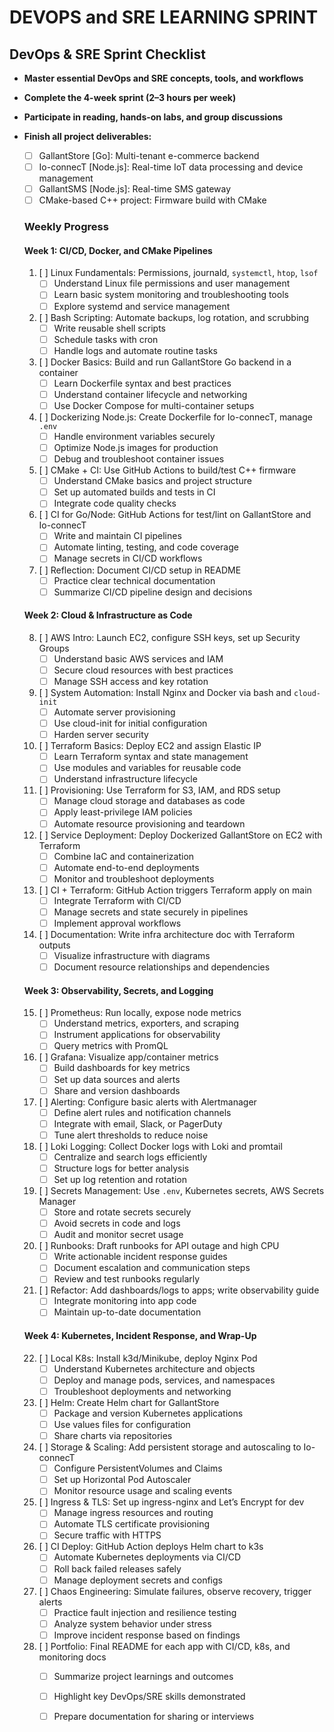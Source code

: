 # DEVOPS and SRE LEARNING SPRINT
## DevOps & SRE Sprint Checklist

- **Master essential DevOps and SRE concepts, tools, and workflows**
- **Complete the 4-week sprint (2–3 hours per week)**
- **Participate in reading, hands-on labs, and group discussions**
- **Finish all project deliverables:**
    - [ ] GallantStore [Go]: Multi-tenant e-commerce backend
    - [ ] Io-connecT [Node.js]: Real-time IoT data processing and device management
    - [ ] GallantSMS [Node.js]: Real-time SMS gateway
    - [ ] CMake-based C++ project: Firmware build with CMake

    ### **Weekly Progress**

    #### Week 1: CI/CD, Docker, and CMake Pipelines
    1. [ ] Linux Fundamentals: Permissions, journald, `systemctl`, `htop`, `lsof`
        - [ ] Understand Linux file permissions and user management
        - [ ] Learn basic system monitoring and troubleshooting tools
        - [ ] Explore systemd and service management
    2. [ ] Bash Scripting: Automate backups, log rotation, and scrubbing
        - [ ] Write reusable shell scripts
        - [ ] Schedule tasks with cron
        - [ ] Handle logs and automate routine tasks
    3. [ ] Docker Basics: Build and run GallantStore Go backend in a container
        - [ ] Learn Dockerfile syntax and best practices
        - [ ] Understand container lifecycle and networking
        - [ ] Use Docker Compose for multi-container setups
    4. [ ] Dockerizing Node.js: Create Dockerfile for Io-connecT, manage `.env`
        - [ ] Handle environment variables securely
        - [ ] Optimize Node.js images for production
        - [ ] Debug and troubleshoot container issues
    5. [ ] CMake + CI: Use GitHub Actions to build/test C++ firmware
        - [ ] Understand CMake basics and project structure
        - [ ] Set up automated builds and tests in CI
        - [ ] Integrate code quality checks
    6. [ ] CI for Go/Node: GitHub Actions for test/lint on GallantStore and Io-connecT
        - [ ] Write and maintain CI pipelines
        - [ ] Automate linting, testing, and code coverage
        - [ ] Manage secrets in CI/CD workflows
    7. [ ] Reflection: Document CI/CD setup in README
        - [ ] Practice clear technical documentation
        - [ ] Summarize CI/CD pipeline design and decisions

    #### Week 2: Cloud & Infrastructure as Code
    8. [ ] AWS Intro: Launch EC2, configure SSH keys, set up Security Groups
        - [ ] Understand basic AWS services and IAM
        - [ ] Secure cloud resources with best practices
        - [ ] Manage SSH access and key rotation
    9. [ ] System Automation: Install Nginx and Docker via bash and `cloud-init`
        - [ ] Automate server provisioning
        - [ ] Use cloud-init for initial configuration
        - [ ] Harden server security
    10. [ ] Terraform Basics: Deploy EC2 and assign Elastic IP
        - [ ] Learn Terraform syntax and state management
        - [ ] Use modules and variables for reusable code
        - [ ] Understand infrastructure lifecycle
    11. [ ] Provisioning: Use Terraform for S3, IAM, and RDS setup
        - [ ] Manage cloud storage and databases as code
        - [ ] Apply least-privilege IAM policies
        - [ ] Automate resource provisioning and teardown
    12. [ ] Service Deployment: Deploy Dockerized GallantStore on EC2 with Terraform
        - [ ] Combine IaC and containerization
        - [ ] Automate end-to-end deployments
        - [ ] Monitor and troubleshoot deployments
    13. [ ] CI + Terraform: GitHub Action triggers Terraform apply on main
        - [ ] Integrate Terraform with CI/CD
        - [ ] Manage secrets and state securely in pipelines
        - [ ] Implement approval workflows
    14. [ ] Documentation: Write infra architecture doc with Terraform outputs
        - [ ] Visualize infrastructure with diagrams
        - [ ] Document resource relationships and dependencies

    #### Week 3: Observability, Secrets, and Logging
    15. [ ] Prometheus: Run locally, expose node metrics
        - [ ] Understand metrics, exporters, and scraping
        - [ ] Instrument applications for observability
        - [ ] Query metrics with PromQL
    16. [ ] Grafana: Visualize app/container metrics
        - [ ] Build dashboards for key metrics
        - [ ] Set up data sources and alerts
        - [ ] Share and version dashboards
    17. [ ] Alerting: Configure basic alerts with Alertmanager
        - [ ] Define alert rules and notification channels
        - [ ] Integrate with email, Slack, or PagerDuty
        - [ ] Tune alert thresholds to reduce noise
    18. [ ] Loki Logging: Collect Docker logs with Loki and promtail
        - [ ] Centralize and search logs efficiently
        - [ ] Structure logs for better analysis
        - [ ] Set up log retention and rotation
    19. [ ] Secrets Management: Use `.env`, Kubernetes secrets, AWS Secrets Manager
        - [ ] Store and rotate secrets securely
        - [ ] Avoid secrets in code and logs
        - [ ] Audit and monitor secret usage
    20. [ ] Runbooks: Draft runbooks for API outage and high CPU
        - [ ] Write actionable incident response guides
        - [ ] Document escalation and communication steps
        - [ ] Review and test runbooks regularly
    21. [ ] Refactor: Add dashboards/logs to apps; write observability guide
        - [ ] Integrate monitoring into app code
        - [ ] Maintain up-to-date documentation

    #### Week 4: Kubernetes, Incident Response, and Wrap-Up
    22. [ ] Local K8s: Install k3d/Minikube, deploy Nginx Pod
        - [ ] Understand Kubernetes architecture and objects
        - [ ] Deploy and manage pods, services, and namespaces
        - [ ] Troubleshoot deployments and networking
    23. [ ] Helm: Create Helm chart for GallantStore
        - [ ] Package and version Kubernetes applications
        - [ ] Use values files for configuration
        - [ ] Share charts via repositories
    24. [ ] Storage & Scaling: Add persistent storage and autoscaling to Io-connecT
        - [ ] Configure PersistentVolumes and Claims
        - [ ] Set up Horizontal Pod Autoscaler
        - [ ] Monitor resource usage and scaling events
    25. [ ] Ingress & TLS: Set up ingress-nginx and Let’s Encrypt for dev
        - [ ] Manage ingress resources and routing
        - [ ] Automate TLS certificate provisioning
        - [ ] Secure traffic with HTTPS
    26. [ ] CI Deploy: GitHub Action deploys Helm chart to k3s
        - [ ] Automate Kubernetes deployments via CI/CD
        - [ ] Roll back failed releases safely
        - [ ] Manage deployment secrets and configs
    27. [ ] Chaos Engineering: Simulate failures, observe recovery, trigger alerts
        - [ ] Practice fault injection and resilience testing
        - [ ] Analyze system behavior under stress
        - [ ] Improve incident response based on findings
    28. [ ] Portfolio: Final README for each app with CI/CD, k8s, and monitoring docs
        - [ ] Summarize project learnings and outcomes
        - [ ] Highlight key DevOps/SRE skills demonstrated
        - [ ] Prepare documentation for sharing or interviews

